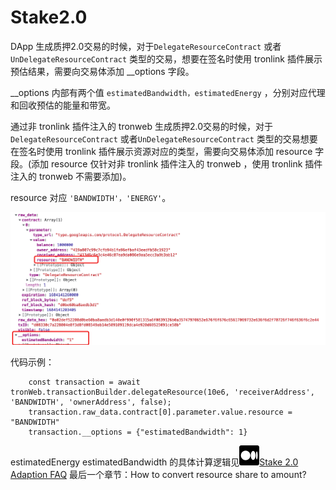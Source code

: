 # Stake2.0

DApp 生成质押2.0交易的时候，对于`DelegateResourceContract` 或者`UnDelegateResourceContract` 类型的交易，想要在签名时使用 tronlink 插件展示预估结果，需要向交易体添加 __options 字段。

__options 内部有两个值 `estimatedBandwidth，estimatedEnergy` ，分别对应代理和回收预估的能量和带宽。

通过非 tronlink 插件注入的 tronweb 生成质押2.0交易的时候，对于`DelegateResourceContract` 或者`UnDelegateResourceContract` 类型的交易想要在签名时使用 tronlink 插件展示资源对应的类型，需要向交易体添加 resource 字段。(添加 resource 仅针对非 tronlink 插件注入的 tronweb ，使用 tronlink 插件注入的 tronweb 不需要添加)。

resource 对应 `'BANDWIDTH'，'ENERGY'`。

![image](../images/dapp_stake2.0_img_0.jpg)

代码示例：

```shell 
    const transaction = await tronWeb.transactionBuilder.delegateResource(10e6, 'receiverAddress', 'BANDWIDTH', 'ownerAddress', false);
    transaction.raw_data.contract[0].parameter.value.resource = "BANDWIDTH"
    transaction.__options = {"estimatedBandwidth": 1}
```

estimatedEnergy estimatedBandwidth 的具体计算逻辑见![image](../images/dapp_skake2.0_img_1.png)[Stake 2.0 Adaption FAQ](https://www.google.com/url?q=https://coredevs.medium.com/stake-2-0-adaption-faq-66bafdf53606&sa=D&source=editors&ust=1684151119972747&usg=AOvVaw0msvWulJZhW6xn5QU461cb) 最后一个章节：How to convert resource share to amount?


